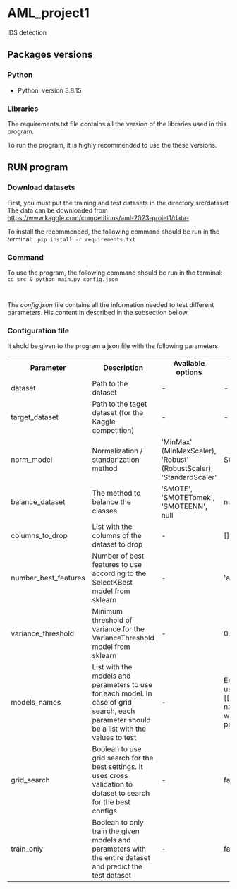 # AML_project1
IDS detection

## Packages versions
### Python
- Python: version 3.8.15

### Libraries
The requirements.txt file contains all the version of the libraries used in this program. 

To run the program, it is highly recommended to use the these versions.


## RUN program

### Download datasets
First, you must put the training and test datasets in the directory src/dataset
The data can be downloaded from https://www.kaggle.com/competitions/aml-2023-projet1/data-

To install the recommended, the following command should be run in the terminal:
<code> pip install -r requirements.txt </code>

### Command 
To use the program, the following command should be run in the terminal:
<code> 
cd src
& 
python main.py config.json

</code>

The *config.json* file contains all the information needed to test different parameters. His content in described in the subsection bellow.

### Configuration file
It shold be given to the program a json file with the following parameters:

<table>

<tr>
    <th> Parameter </th>
    <th> Description </th>
    <th> Available options </th>
    <th> Mandatory </th>
    <th> Default </th>
    <th> Data type </th>
</tr>

<tr>
    <td> dataset </td>
    <td> Path to the dataset </td>
    <td> - </td>
    <td> - </td>
    <td> Yes </td>
    <td> String </td>
</tr>

<tr>
    <td> target_dataset </td>
    <td> Path to the taget dataset (for the Kaggle competition) </td>
    <td> - </td>
    <td> - </td>
    <td> Yes </td>
    <td> String </td>
</tr>

<tr>
    <td> norm_model </td>
    <td> Normalization / standarization method </td>
    <td> 'MinMax' (MinMaxScaler), 'Robust' (RobustScaler), 'StandardScaler' </td>
    <td> StandardScaler </td>
    <td> No </td>
    <td> String </td>
</tr>

<tr>
    <td> balance_dataset </td>
    <td> The method to balance the classes </td>
    <td> 'SMOTE', 'SMOTETomek', 'SMOTEENN', null </td>
    <td> null </td>
    <td> No </td>
    <td> String </td>
</tr>

<tr>
    <td> columns_to_drop </td>
    <td> List with the columns of the dataset to drop </td>
    <td> - </td>
    <td> [] </td>
    <td> No </td>
    <td> List of strings </td>
</tr>

<tr>
    <td> number_best_features </td>
    <td> Number of best features to use according to the SelectKBest model from sklearn </td>
    <td> - </td>
    <td> 'all' </td>
    <td> No </td>
    <td> integer os 'all' </td>
</tr>

<tr>
    <td> variance_threshold </td>
    <td> Minimum threshold of variance for the VarianceThreshold model from sklearn</td>
    <td> - </td>
    <td> 0.0 </td>
    <td> No </td>
    <td> float </td>
</tr>

<tr>
    <td> models_names </td>
    <td> List with the models and parameters to use for each model. In case of grid search, each parameter should be a list with the values to test</td>
    <td> - </td>
    <td> Example usage: [[{model's name}, {dict with the parameters}]] </td>
    <td> Yes </td>
    <td> list of list </td>
</tr>

<tr>
    <td> grid_search </td>
    <td> Boolean to use grid search for the best settings. It uses cross validation to dataset to search for the best configs.</td>
    <td> - </td>
    <td> false </td>
    <td> No </td>
    <td> boolean </td>
</tr>

<tr>
    <td> train_only </td>
    <td> Boolean to only train the given models and parameters with the entire dataset and predict the test dataset</td>
    <td> - </td>
    <td> false </td>
    <td> No </td>
    <td> boolean </td>
</tr>

</table>
